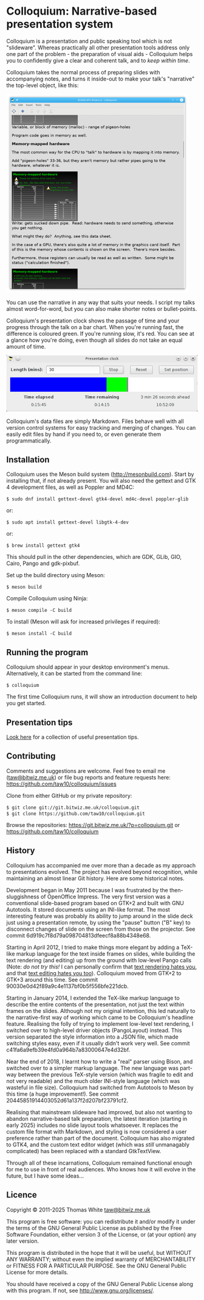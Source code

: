 Colloquium: Narrative-based presentation system
===============================================

Colloquium is a presentation and public speaking tool which is not "slideware".  Whereas practically all other presentation tools address only one part of the problem - the preparation of visual aids - Colloquium helps you to confidently give a clear and coherent talk, and to *keep within time*.

Colloquium takes the normal process of preparing slides with accompanying notes, and turns it inside-out to make your talk's "narrative" the top-level object, like this:

![Narrative](doc/screenshots/narrative.png)

You can use the narrative in any way that suits your needs.  I script my talks almost word-for-word, but you can also make shorter notes or bullet-points.

Colloquium's presentation clock shows the passage of time and your progress through the talk on a bar chart.  When you're running fast, the difference is coloured green.  If you're running slow, it's red.  You can see at a glance how you're doing, even though all slides do not take an equal amount of time.

![Timer](doc/screenshots/timer.png)

Colloquium's data files are simply Markdown.  Files behave well with all version control systems for easy tracking and merging of changes.  You can easily edit files by hand if you need to, or even generate them programmatically.


Installation
------------

Colloquium uses the Meson build system (http://mesonbuild.com).  Start by installing that, if not already present.  You will also need the gettext and GTK 4 development files, as well as Poppler and MD4C:

    $ sudo dnf install gettext-devel gtk4-devel md4c-devel poppler-glib

or:

    $ sudo apt install gettext-devel libgtk-4-dev

or:

    $ brew install gettext gtk4

This should pull in the other dependencies, which are GDK, GLib, GIO, Cairo, Pango and gdk-pixbuf.

Set up the build directory using Meson:

    $ meson build

Compile Colloquium using Ninja:

    $ meson compile -C build

To install (Meson will ask for increased privileges if required):

    $ meson install -C build


Running the program
-------------------

Colloquium should appear in your desktop environment's menus.  Alternatively, it can be started from the command line:

    $ colloquium

The first time Colloquium runs, it will show an introduction document to help you get started.


Presentation tips
-----------------

[Look here](doc/presentation-tips.md) for a collection of useful presentation tips.


Contributing
------------

Comments and suggestions are welcome. Feel free to email me (taw@bitwiz.me.uk) or file bug reports and feature requests here:  https://github.com/taw10/colloquium/issues

Clone from either GitHub or my private repository:

    $ git clone git://git.bitwiz.me.uk/colloquium.git
    $ git clone https://github.com/taw10/colloquium.git

Browse the repositories:  https://git.bitwiz.me.uk/?p=colloquium.git or https://github.com/taw10/colloquium


History
-------

Colloquium has accompanied me over more than a decade as my approach to presentations evolved.  The project has evolved beyond recognition, while maintaining an almost linear Git history.  Here are some historical notes.

Development began in May 2011 because I was frustrated by the then-sluggishness of OpenOffice Impress.  The very first version was a conventional slide-based program based on GTK+2 and built with GNU Autotools.  It stored documents using an INI-like format.  The most interesting feature was probably its ability to jump around in the slide deck just using a presentation remote, by using the "pause" button ("B" key) to disconnect changes of slide on the screen from those on the projector.  See commit 6d919c7f8d79a098704813dfeecf8a88b4348e68.

Starting in April 2012, I tried to make things more elegant by adding a TeX-like markup language for the text inside frames on slides, while building the text rendering (and editing) up from the ground with low-level Pango calls (Note: *do not try this!*  I can personally confirm that [text rendering hates you](https://faultlore.com/blah/text-hates-you/), and that [text editing hates you too](https://lord.io/text-editing-hates-you-too/)).  Colloquium moved from GTK+2 to GTK+3 around this time.  See commit 90030e0d42f89a9c4e1137bf0b5f556bfe221dcb.

Starting in January 2014, I extended the TeX-like markup language to describe the entire contents of the presentation, not just the text within frames on the slides.  Although not my original intention, this led naturally to the narrative-first way of working which came to be Colloquium's headline feature.  Realising the folly of trying to implement low-level text rendering, I switched over to high-level driver objects (PangoLayout) instead.  This version separated the style information into a JSON file, which made switching styles easy, even if it usually didn't work very well.  See commit c41fa6a9efb39e4fd0a964b7a83000647e4d32bf.

Near the end of 2018, I learnt how to write a "real" parser using Bison, and switched over to a simpler markup language.  The new language was part-way between the previous TeX-style version (which was fragile to edit and not very readable) and the much older INI-style language (which was wasteful in file size).  Colloquium had switched from Autotools to Meson by this time (a huge improvement!).  See commit 20445851914403052d61a137f2d207bf23791cf2.

Realising that mainstream slideware had improved, but also not wanting to abandon narrative-based talk preparation, the latest iteration (starting in early 2025) includes no slide layout tools whatsoever.  It replaces the custom file format with Markdown, and styling is now considered a user preference rather than part of the document.  Colloquium has also migrated to GTK4, and the custom text editor widget (which was *still* unmanagably complicated) has been replaced with a standard GtkTextView.

Through all of these incarnations, Colloquium remained functional enough for me to use in front of real audiences.  Who knows how it will evolve in the future, but I have some ideas...


Licence
-------

Copyright © 2011-2025 Thomas White <taw@bitwiz.me.uk>

This program is free software: you can redistribute it and/or modify it under the terms of the GNU General Public License as published by the Free Software Foundation, either version 3 of the License, or (at your option) any later version.

This program is distributed in the hope that it will be useful, but WITHOUT ANY WARRANTY; without even the implied warranty of MERCHANTABILITY or FITNESS FOR A PARTICULAR PURPOSE.  See the GNU General Public License for more details.

You should have received a copy of the GNU General Public License along with this program.  If not, see <http://www.gnu.org/licenses/>.
